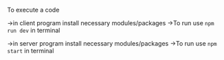 To execute a code 

->in client program install necessary modules/packages
->To run use `npm run dev`  in terminal

->in server program install necessary modules/packages
->To run use `npm start`  in terminal

